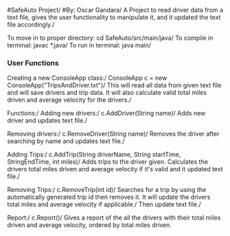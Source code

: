#SafeAuto Project/
#By: Oscar Gandara/
A Project to read driver data from a text file, gives the user functionality to manipulate it, and it updated the text file accordingly./

To move in to proper directory: cd SafeAuto/src/main/java/
To compile in terminal: javac *.java/
To run in terminal: java main/

### User Functions ###


Creating a new ConsoleApp class:/
  ConsoleApp c = new ConsoleApp("TripsAndDriver.txt")/
This will read all data from given text file and will save drivers and trip data. It will also calculate valid total miles driven and average velocity for the drivers./

Functions:/
Adding new drivers:/
  c.AddDriver(String name)/
 Adds new driver and updates text file./
 
 Removing drivers:/
    c.RemoveDriver(String name)/
 Removes the driver after searching by name and updates text file./
 
 Adding Trips:/
  c.AddTrip(String driverName, String startTime, StringEndTime, int miles)/
 Adds trips to the driver given. Calculates the drivers total miles driven and average velocity if it's valid and it updated text file./
 
 Removing Trips:/
  c.RemoveTrip(int id)/
 Searches for a trip by using the automatically generated trip id then removes it. It will update the drivers total miles and average velocity if applicable./
 Then update text file./
 
 Report:/
  c.Report()/
 Gives a report of the all the drivers with their total miles driven and average velocity, ordered by total miles driven.
    
    
   
